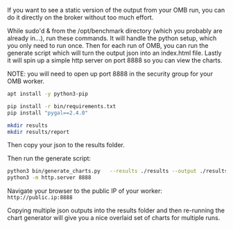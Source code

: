If you want to see a static version of the output from your OMB run, you can do it directly on the broker without too much effort.


While sudo'd & from the /opt/benchmark directory (which you probably are already in...), run these commands.   It will handle the python setup, which you only need to run once.   Then for each run of OMB, you can run the generate script which will turn the output json into an index.html file.   Lastly it will spin up a simple http server on port 8888 so you can view the charts.   

NOTE:  you will need to open up port 8888 in the security group for your OMB worker.



```bash
apt install -y python3-pip

pip install -r bin/requirements.txt
pip install "pygal==2.4.0"

mkdir results
mkdir results/report
```

Then copy your json to the results folder.

Then run the generate script:

```bash
python3 bin/generate_charts.py   --results ./results --output ./results/report/
python3 -m http.server 8888
```

Navigate your browser to the public IP of your worker:  `http://public.ip:8888`



Copying multiple json outputs into the results folder and then re-running the chart generator will give you a nice overlaid set of charts for multiple runs.
